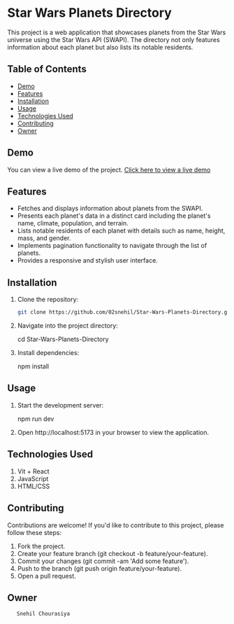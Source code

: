 # Star Wars Planets Directory

This project is a web application that showcases planets from the Star Wars universe using the Star Wars API (SWAPI). The directory not only features information about each planet but also lists its notable residents.

## Table of Contents

- [Demo](#demo)
- [Features](#features)
- [Installation](#installation)
- [Usage](#usage)
- [Technologies Used](#technologies-used)
- [Contributing](#contributing)
- [Owner](#owner)

## Demo

You can view a live demo of the project.
  [Click here to view a live demo](https://github.com/02snehil/Star-Wars-Planets-Directory/assets/144478335/9525f069-5c12-40e4-be1c-b91066581636)

## Features

- Fetches and displays information about planets from the SWAPI.
- Presents each planet's data in a distinct card including the planet's name, climate, population, and terrain.
- Lists notable residents of each planet with details such as name, height, mass, and gender.
- Implements pagination functionality to navigate through the list of planets.
- Provides a responsive and stylish user interface.

## Installation

1. Clone the repository:

   ```bash
   git clone https://github.com/02snehil/Star-Wars-Planets-Directory.git

2. Navigate into the project directory:
    
    cd Star-Wars-Planets-Directory

3. Install dependencies:

    npm install

## Usage

1. Start the development server:

    npm run dev

2. Open http://localhost:5173 in your browser to view the application.
     
## Technologies Used
  
  1. Vit + React
  2. JavaScript
  3. HTML/CSS
  

## Contributing
Contributions are welcome! If you'd like to contribute to this project, please follow these steps:

1. Fork the project.
2. Create your feature branch (git checkout -b feature/your-feature).
3. Commit your changes (git commit -am 'Add some feature').
4. Push to the branch (git push origin feature/your-feature).
5. Open a pull request.


## Owner
       
       Snehil Chourasiya
